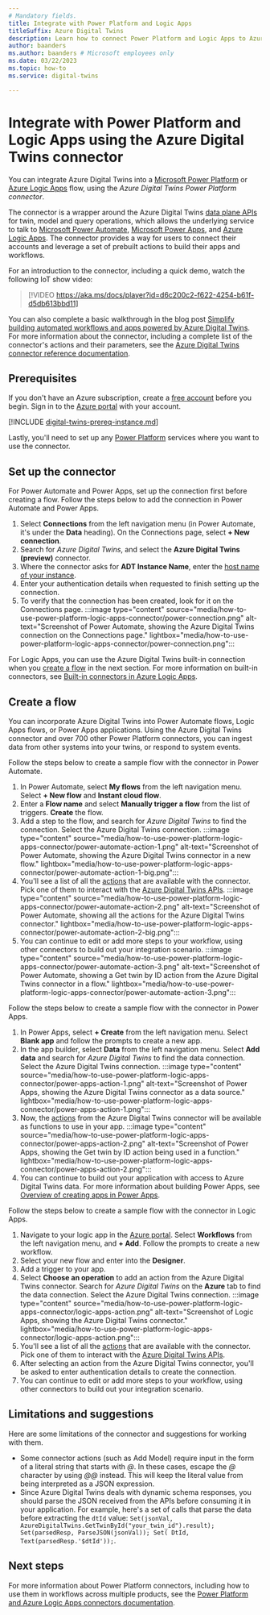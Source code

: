 ```yaml
---
# Mandatory fields.
title: Integrate with Power Platform and Logic Apps
titleSuffix: Azure Digital Twins
description: Learn how to connect Power Platform and Logic Apps to Azure Digital Twins using the connector
author: baanders
ms.author: baanders # Microsoft employees only
ms.date: 03/22/2023
ms.topic: how-to
ms.service: digital-twins

---
```


# Integrate with Power Platform and Logic Apps using the Azure Digital Twins connector

You can integrate Azure Digital Twins into a [Microsoft Power Platform](/power-platform) or [Azure Logic Apps](../logic-apps/logic-apps-overview.md) flow, using the *Azure Digital Twins Power Platform connector*. 

The connector is a wrapper around the Azure Digital Twins [data plane APIs](concepts-apis-sdks.md#data-plane-apis) for twin, model and query operations, which allows the underlying service to talk to [Microsoft Power Automate](/power-automate/getting-started), [Microsoft Power Apps](/power-apps/powerapps-overview), and [Azure Logic Apps](../logic-apps/logic-apps-overview.md). The connector provides a way for users to connect their accounts and leverage a set of prebuilt actions to build their apps and workflows.

For an introduction to the connector, including a quick demo, watch the following IoT show video:

> [!VIDEO https://aka.ms/docs/player?id=d6c200c2-f622-4254-b61f-d5db613bbd11]

You can also complete a basic walkthrough in the blog post [Simplify building automated workflows and apps powered by Azure Digital Twins](https://techcommunity.microsoft.com/t5/internet-of-things-blog/simplify-building-automated-workflows-and-apps-powered-by-azure/ba-p/3763051). For more information about the connector, including a complete list of the connector's actions and their parameters, see the [Azure Digital Twins connector reference documentation](/connectors/azuredigitaltwins).

## Prerequisites

If you don't have an Azure subscription, create a [free account](https://azure.microsoft.com/free/?WT.mc_id=A261C142F) before you begin.
Sign in to the [Azure portal](https://portal.azure.com) with your account. 

[!INCLUDE [digital-twins-prereq-instance.md](../../includes/digital-twins-prereq-instance.md)]

Lastly, you'll need to set up any [Power Platform](/power-platform) services where you want to use the connector.

## Set up the connector

For Power Automate and Power Apps, set up the connection first before creating a flow. Follow the steps below to add the connection in Power Automate and Power Apps.
1. Select **Connections** from the left navigation menu (in Power Automate, it's under the **Data** heading). On the Connections page, select **+ New connection**.
1. Search for *Azure Digital Twins*, and select the **Azure Digital Twins (preview)** connector.
1. Where the connector asks for **ADT Instance Name**, enter the [host name of your instance](how-to-set-up-instance-portal.md#verify-success-and-collect-important-values).
1. Enter your authentication details when requested to finish setting up the connection.
1. To verify that the connection has been created, look for it on the Connections page.
    :::image type="content" source="media/how-to-use-power-platform-logic-apps-connector/power-connection.png" alt-text="Screenshot of Power Automate, showing the Azure Digital Twins connection on the Connections page." lightbox="media/how-to-use-power-platform-logic-apps-connector/power-connection.png":::

For Logic Apps, you can use the Azure Digital Twins built-in connection when you [create a flow](#create-a-flow) in the next section. For more information on built-in connectors, see [Built-in connectors in Azure Logic Apps](../connectors/built-in.md).

## Create a flow

You can incorporate Azure Digital Twins into Power Automate flows, Logic Apps flows, or Power Apps applications. Using the Azure Digital Twins connector and over 700 other Power Platform connectors, you can ingest data from other systems into your twins, or respond to system events.

Follow the steps below to create a sample flow with the connector in Power Automate.
1. In Power Automate, select **My flows** from the left navigation menu. Select **+ New flow** and **Instant cloud flow**.
1. Enter a **Flow name** and select **Manually trigger a flow** from the list of triggers. **Create** the flow.
1. Add a step to the flow, and search for *Azure Digital Twins* to find the connection. Select the Azure Digital Twins connection.
    :::image type="content" source="media/how-to-use-power-platform-logic-apps-connector/power-automate-action-1.png" alt-text="Screenshot of Power Automate, showing the Azure Digital Twins connector in a new flow." lightbox="media/how-to-use-power-platform-logic-apps-connector/power-automate-action-1-big.png":::
1. You'll see a list of all the [actions](/connectors/azuredigitaltwins) that are available with the connector. Pick one of them to interact with the [Azure Digital Twins APIs](/rest/api/azure-digitaltwins/).
    :::image type="content" source="media/how-to-use-power-platform-logic-apps-connector/power-automate-action-2.png" alt-text="Screenshot of Power Automate, showing all the actions for the Azure Digital Twins connector." lightbox="media/how-to-use-power-platform-logic-apps-connector/power-automate-action-2-big.png":::
1. You can continue to edit or add more steps to your workflow, using other connectors to build out your integration scenario.
    :::image type="content" source="media/how-to-use-power-platform-logic-apps-connector/power-automate-action-3.png" alt-text="Screenshot of Power Automate, showing a Get twin by ID action from the Azure Digital Twins connector in a flow." lightbox="media/how-to-use-power-platform-logic-apps-connector/power-automate-action-3.png":::

Follow the steps below to create a sample flow with the connector in Power Apps.
1. In Power Apps, select **+ Create** from the left navigation menu. Select **Blank app** and follow the prompts to create a new app.
1. In the app builder, select **Data** from the left navigation menu. Select **Add data** and search for *Azure Digital Twins* to find the data connection. Select the Azure Digital Twins connection.
    :::image type="content" source="media/how-to-use-power-platform-logic-apps-connector/power-apps-action-1.png" alt-text="Screenshot of Power Apps, showing the Azure Digital Twins connector as a data source." lightbox="media/how-to-use-power-platform-logic-apps-connector/power-apps-action-1.png":::
1. Now, the [actions](/connectors/azuredigitaltwins) from the Azure Digital Twins connector will be available as functions to use in your app.
    :::image type="content" source="media/how-to-use-power-platform-logic-apps-connector/power-apps-action-2.png" alt-text="Screenshot of Power Apps, showing the Get twin by ID action being used in a function." lightbox="media/how-to-use-power-platform-logic-apps-connector/power-apps-action-2.png":::
1. You can continue to build out your application with access to Azure Digital Twins data. For more information about building Power Apps, see [Overview of creating apps in Power Apps](/power-apps/maker/).

Follow the steps below to create a sample flow with the connector in Logic Apps.
1. Navigate to your logic app in the [Azure portal](https://portal.azure.com). Select **Workflows** from the left navigation menu, and **+ Add**. Follow the prompts to create a new workflow.
1. Select your new flow and enter into the **Designer**.
1. Add a trigger to your app.
1. Select **Choose an operation** to add an action from the Azure Digital Twins connector. Search for *Azure Digital Twins* on the **Azure** tab to find the data connection. Select the Azure Digital Twins connection.
    :::image type="content" source="media/how-to-use-power-platform-logic-apps-connector/logic-apps-action.png" alt-text="Screenshot of Logic Apps, showing the Azure Digital Twins connector." lightbox="media/how-to-use-power-platform-logic-apps-connector/logic-apps-action.png":::
1. You'll see a list of all the [actions](/connectors/azuredigitaltwins) that are available with the connector. Pick one of them to interact with the [Azure Digital Twins APIs](/rest/api/azure-digitaltwins/).
1. After selecting an action from the Azure Digital Twins connector, you'll be asked to enter authentication details to create the connection.
1. You can continue to edit or add more steps to your workflow, using other connectors to build out your integration scenario.

## Limitations and suggestions

Here are some limitations of the connector and suggestions for working with them.

* Some connector actions (such as Add Model) require input in the form of a literal string that starts with *@*. In these cases, escape the *@* character by using *@@* instead. This will keep the literal value from being interpreted as a JSON expression.
* Since Azure Digital Twins deals with dynamic schema responses, you should parse the JSON received from the APIs before consuming it in your application. For example, here's a set of calls that parse the data before extracting the `dtId` value: `Set(jsonVal, AzureDigitalTwins.GetTwinById("your_twin_id").result); Set(parsedResp, ParseJSON(jsonVal)); Set( DtId, Text(parsedResp.'$dtId'));`.

## Next steps

For more information about Power Platform connectors, including how to use them in workflows across multiple products, see the [Power Platform and Azure Logic Apps connectors documentation](/connectors/connectors).